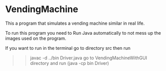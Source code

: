 # VendingMachine
This a program that simulates a vending machine similar in real life.

To run this program you need to Run Java automatically to not mess up the images used on the program.

If you want to run in the terminal go to directory src then run 
>> javac -d ../bin Driver.java
>> go to VendingMachineWithGUI directory and run (java -cp bin Driver)